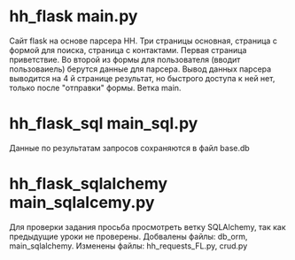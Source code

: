# hh_flask main.py
Сайт flask на основе парсера HH. Три страницы основная, страница с формой для поиска, страница с контактами.
Первая страница приветствие. Во второй из формы для пользователя (вводит пользоваиель) берутся данные для парсера.
Вывод данных парсера выводится на 4 й странице результат, но быстрого доступа к ней нет, только после "отправки" формы.
Ветка main. 

# hh_flask_sql main_sql.py
Данные по результатам запросов сохраняются в файл base.db


# hh_flask_sqlalchemy main_sqlalcemy.py
Для проверки задания просьба просмотреть ветку SQLAlchemy, так как предыдущие уроки не проверены.
Добвалены файлы: db_orm, main_sqlalchemy. Изменены файлы: hh_requests_FL.py, crud.py
